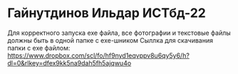 # Гайнутдинов Ильдар ИСТбд-22
Для корректного запуска exe файла, все фотографии и текстовые файлы должны быть в одной папке с exe-шником
Сыллка для скачивания папки с exe файлом: https://www.dropbox.com/scl/fo/hf9nyd1eqvppv8u6qy5y6/h?dl=0&rlkey=dfex9kk5na9dah5fh5ajqwu4o
